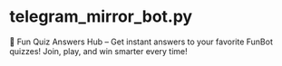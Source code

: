 # telegram_mirror_bot.py
🎯 Fun Quiz Answers Hub – Get instant answers to your favorite FunBot quizzes! Join, play, and win smarter every time!
